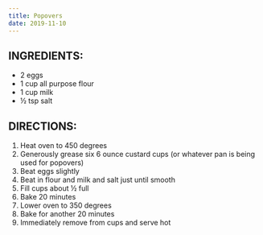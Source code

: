 ```yaml
---
title: Popovers
date: 2019-11-10
---
```

## INGREDIENTS:

* 2 eggs
* 1 cup all purpose flour
* 1 cup milk
* ½ tsp salt

## DIRECTIONS:

1.	Heat oven to 450 degrees
2.	Generously grease six 6 ounce custard cups (or whatever pan is being used for popovers)
3.	Beat eggs slightly
4.	Beat in flour and milk and salt just until smooth
5.	Fill cups about ½ full
6.	Bake 20 minutes
7.	Lower oven to 350 degrees
8.	Bake for another 20 minutes
9.	Immediately remove from cups and serve hot
